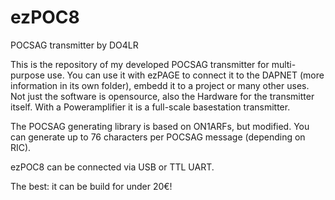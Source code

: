 # ezPOC8
POCSAG transmitter by DO4LR

This is the repository of my developed POCSAG transmitter for multi-purpose use. You can use it with ezPAGE to connect it to the DAPNET (more information in its own folder), embedd it to a project or many other uses. Not just the software is opensource, also the Hardware for the transmitter itself. With a Poweramplifier it is a full-scale basestation transmitter.

The POCSAG generating library is based on ON1ARFs, but modified. You can generate up to 76 characters per POCSAG message (depending on RIC). 

ezPOC8 can be connected via USB or TTL UART.

The best: it can be build for under 20€!
